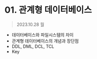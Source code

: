 # 01. 관계형 데이터베이스
> 2023.10.28 월

- 데이터베이스와 파일시스템의 차이
- 관계형 데이터베이스의 개념과 장단점
- DDL, DML, DCL, TCL
- Key